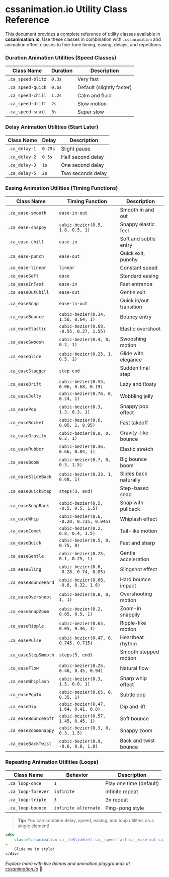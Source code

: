 # cssanimation.io Utility Class Reference

This document provides a complete reference of utility classes available in **cssanimation.io**. Use these classes in combination with `.cssanimation` and animation effect classes to fine-tune timing, easing, delays, and repetitions.

### Duration Animation Utilities (Speed Classes)

| Class Name        | Duration | Description               |
| ----------------- | -------- | ------------------------- |
| `.ca_speed-blitz` | `0.3s`   | Very fast                 |
| `.ca_speed-quick` | `0.6s`   | Default (slightly faster) |
| `.ca_speed-chill` | `1.2s`   | Calm and fluid            |
| `.ca_speed-drift` | `2s`     | Slow motion               |
| `.ca_speed-snail` | `3s`     | Super slow                |

### Delay Animation Utilities (Start Later)

| Class Name    | Delay   | Description       |
| ------------- | ------- | ----------------- |
| `.ca_delay-1` | `0.25s` | Slight pause      |
| `.ca_delay-2` | `0.5s`  | Half second delay |
| `.ca_delay-3` | `1s`    | One second delay  |
| `.ca_delay-5` | `2s`    | Two seconds delay |

### Easing Animation Utilities (Timing Functions)

| Class Name           | Timing Function                          | Description             |
| -------------------- | ---------------------------------------- | ----------------------- |
| `.ca_ease-smooth`    | `ease-in-out`                            | Smooth in and out       |
| `.ca_ease-snappy`    | `cubic-bezier(0.5, 1.8, 0.5, 1)`         | Snappy elastic feel     |
| `.ca_ease-chill`     | `ease-in`                                | Soft and subtle entry   |
| `.ca_ease-punch`     | `ease-out`                               | Quick exit, punchy      |
| `.ca_ease-linear`    | `linear`                                 | Constant speed          |
| `.ca_easeSoft`       | `ease`                                   | Standard easing         |
| `.ca_easeInFast`     | `ease-in`                                | Fast entrance           |
| `.ca_easeOutChill`   | `ease-out`                               | Gentle exit             |
| `.ca_easeSnap`       | `ease-in-out`                            | Quick in/out transition |
| `.ca_easeBounce`     | `cubic-bezier(0.34, 1.56, 0.64, 1)`      | Bouncy entry            |
| `.ca_easeElastic`    | `cubic-bezier(0.68, -0.55, 0.27, 1.55)`  | Elastic overshoot       |
| `.ca_easeSwoosh`     | `cubic-bezier(0.4, 0, 0.2, 1)`           | Swooshing motion        |
| `.ca_easeGlide`      | `cubic-bezier(0.25, 1, 0.5, 1)`          | Glide with elegance     |
| `.ca_easeStagger`    | `step-end`                               | Sudden final step       |
| `.ca_easeDrift`      | `cubic-bezier(0.55, 0.06, 0.68, 0.19)`   | Lazy and floaty         |
| `.ca_easeJelly`      | `cubic-bezier(0.76, 0, 0.24, 1)`         | Wobbling jelly          |
| `.ca_easePop`        | `cubic-bezier(0.3, 1.3, 0.3, 1)`         | Snappy pop effect       |
| `.ca_easeRocket`     | `cubic-bezier(0.6, 0.05, 1, 0.95)`       | Fast takeoff            |
| `.ca_easeGravity`    | `cubic-bezier(0.8, 0, 0.2, 1)`           | Gravity-like bounce     |
| `.ca_easeRubber`     | `cubic-bezier(0.36, 0.66, 0.04, 1)`      | Elastic stretch         |
| `.ca_easeBoom`       | `cubic-bezier(0.7, 0, 0.3, 1.5)`         | Big bounce boom         |
| `.ca_easeSlideBack`  | `cubic-bezier(0.33, 1, 0.68, 1)`         | Slides back naturally   |
| `.ca_easeQuickStep`  | `steps(3, end)`                          | Step-based snap         |
| `.ca_easeSnapBack`   | `cubic-bezier(0.5, -0.5, 0.5, 1.5)`      | Snap with pullback      |
| `.ca_easeWhip`       | `cubic-bezier(0.6, -0.28, 0.735, 0.045)` | Whiplash effect         |
| `.ca_easeComet`      | `cubic-bezier(0.2, 0.8, 0.4, 1.5)`       | Tail-like motion        |
| `.ca_easeQuick`      | `cubic-bezier(0.5, 0, 0.75, 0)`          | Fast and sharp          |
| `.ca_easeGentle`     | `cubic-bezier(0.25, 0.1, 0.25, 1)`       | Gentle acceleration     |
| `.ca_easeSling`      | `cubic-bezier(0.6, -0.28, 0.74, 0.05)`   | Slingshot effect        |
| `.ca_easeBounceHard` | `cubic-bezier(0.68, -0.6, 0.32, 1.6)`    | Hard bounce impact      |
| `.ca_easeOvershoot`  | `cubic-bezier(0.8, 0, 1, 1)`             | Overshooting motion     |
| `.ca_easeSnapZoom`   | `cubic-bezier(0.2, 0.85, 0.5, 1)`        | Zoom-in snappily        |
| `.ca_easeRipple`     | `cubic-bezier(0.65, 0.05, 0.36, 1)`      | Ripple-like motion      |
| `.ca_easePulse`      | `cubic-bezier(0.47, 0, 0.745, 0.715)`    | Heartbeat rhythm        |
| `.ca_easeStepSmooth` | `steps(5, end)`                          | Smooth stepped motion   |
| `.ca_easeFlow`       | `cubic-bezier(0.25, 0.46, 0.45, 0.94)`   | Natural flow            |
| `.ca_easeWhiplash`   | `cubic-bezier(0.3, 1.5, 0.8, 1)`         | Sharp whip effect       |
| `.ca_easePopIn`      | `cubic-bezier(0.65, 0, 0.35, 1)`         | Subtle pop              |
| `.ca_easeDip`        | `cubic-bezier(0.47, 1.64, 0.41, 0.8)`    | Dip and lift            |
| `.ca_easeBounceSoft` | `cubic-bezier(0.57, 1.45, 0.45, 1)`      | Soft bounce             |
| `.ca_easeZoomSnappy` | `cubic-bezier(0.3, 0, 0.3, 1.5)`         | Snappy zoom             |
| `.ca_easeBackTwist`  | `cubic-bezier(0.9, -0.6, 0.8, 1.8)`      | Back and twist bounce   |

### Repeating Animation Utilities (Loops)

| Class Name         | Behavior             | Description             |
| ------------------ | -------------------- | ----------------------- |
| `.ca_loop-once`    | `1`                  | Play one time (default) |
| `.ca_loop-forever` | `infinite`           | Infinite repeat         |
| `.ca_loop-triple`  | `3`                  | 3x repeat               |
| `.ca_loop-bounce`  | `infinite alternate` | Ping-pong style         |

> **Tip:** You can combine delay, speed, easing, and loop utilities on a single element!

```html
<div
    class="cssanimation ca__leSlideLeft ca__speed-fast ca__ease-out ca__loop-3x ca__delay-1s"
>
    Slide me in style!
</div>
```

_Explore more with live demos and animation playgrounds at [cssanimation.io](https://cssanimation.io)_ 🚀

